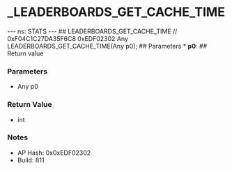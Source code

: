 # _LEADERBOARDS_GET_CACHE_TIME

--- ns: STATS --- ## LEADERBOARDS_GET_CACHE_TIME  // 0xF04C1C27DA35F6C8 0xEDF02302 Any LEADERBOARDS_GET_CACHE_TIME(Any p0);   ## Parameters * **p0**:  ## Return value

### Parameters
* Any p0

### Return Value
* int

### Notes
* AP Hash: 0x0xEDF02302
* Build: 811

